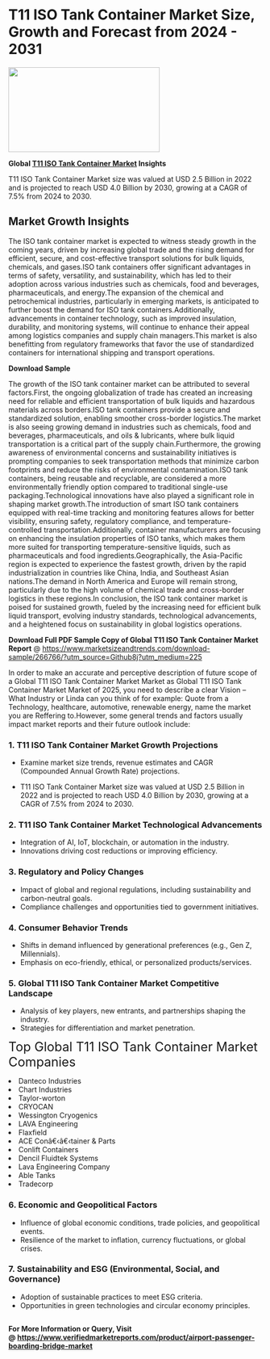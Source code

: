 <H1>T11 ISO Tank Container Market Size, Growth and Forecast from 2024 - 2031</H1><img class="aligncenter size-medium wp-image-584254" src="https://thirdeyenews.in/wp-content/uploads/2024/09/Global-Market-Research-300x168.jpeg" alt="" width="300" height="168" /><p><strong>Global&nbsp;<a href="https://www.marketsizeandtrends.com/download-sample/266766/?utm_source=Github8j?utm_medium=225">T11 ISO Tank Container Market</a> Insights</strong></p><p>T11 ISO Tank Container Market size was valued at USD 2.5 Billion in 2022 and is projected to reach USD 4.0 Billion by 2030, growing at a CAGR of 7.5% from 2024 to 2030.</p><p><h2>Market Growth Insights</h2> <p>The ISO tank container market is expected to witness steady growth in the coming years, driven by increasing global trade and the rising demand for efficient, secure, and cost-effective transport solutions for bulk liquids, chemicals, and gases.ISO tank containers offer significant advantages in terms of safety, versatility, and sustainability, which has led to their adoption across various industries such as chemicals, food and beverages, pharmaceuticals, and energy.The expansion of the chemical and petrochemical industries, particularly in emerging markets, is anticipated to further boost the demand for ISO tank containers.Additionally, advancements in container technology, such as improved insulation, durability, and monitoring systems, will continue to enhance their appeal among logistics companies and supply chain managers.This market is also benefitting from regulatory frameworks that favor the use of standardized containers for international shipping and transport operations.</p> <p><strong>Download Sample</strong></p> <p>The growth of the ISO tank container market can be attributed to several factors.First, the ongoing globalization of trade has created an increasing need for reliable and efficient transportation of bulk liquids and hazardous materials across borders.ISO tank containers provide a secure and standardized solution, enabling smoother cross-border logistics.The market is also seeing growing demand in industries such as chemicals, food and beverages, pharmaceuticals, and oils & lubricants, where bulk liquid transportation is a critical part of the supply chain.Furthermore, the growing awareness of environmental concerns and sustainability initiatives is prompting companies to seek transportation methods that minimize carbon footprints and reduce the risks of environmental contamination.ISO tank containers, being reusable and recyclable, are considered a more environmentally friendly option compared to traditional single-use packaging.Technological innovations have also played a significant role in shaping market growth.The introduction of smart ISO tank containers equipped with real-time tracking and monitoring features allows for better visibility, ensuring safety, regulatory compliance, and temperature-controlled transportation.Additionally, container manufacturers are focusing on enhancing the insulation properties of ISO tanks, which makes them more suited for transporting temperature-sensitive liquids, such as pharmaceuticals and food ingredients.Geographically, the Asia-Pacific region is expected to experience the fastest growth, driven by the rapid industrialization in countries like China, India, and Southeast Asian nations.The demand in North America and Europe will remain strong, particularly due to the high volume of chemical trade and cross-border logistics in these regions.In conclusion, the ISO tank container market is poised for sustained growth, fueled by the increasing need for efficient bulk liquid transport, evolving industry standards, technological advancements, and a heightened focus on sustainability in global logistics operations.</p> <p><span class=""><strong>Download Full PDF Sample Copy of Global T11 ISO Tank Container Market Report</strong> @ <a href="https://www.marketsizeandtrends.com/download-sample/266766/?utm_source=Github8j?utm_medium=225" target="_blank">https://www.marketsizeandtrends.com/download-sample/266766/?utm_source=Github8j?utm_medium=225</a></span></p><p>In order to make an accurate and perceptive description of future scope of a Global&nbsp;T11 ISO Tank Container Market Market as Global&nbsp;T11 ISO Tank Container Market Market of 2025, you need to describe a clear Vision &ndash; What Industry or Linda can you think of for example: Quote from a Technology, healthcare, automotive, renewable energy, name the market you are Reffering to.However, some general trends and factors usually impact market reports and their future outlook include:</p><h3>1.&nbsp;<strong>T11 ISO Tank Container Market Growth Projections</strong></h3><ul><li>Examine market size trends, revenue estimates and CAGR (Compounded Annual Growth Rate) projections.</li><li><p>T11 ISO Tank Container Market size was valued at USD 2.5 Billion in 2022 and is projected to reach USD 4.0 Billion by 2030, growing at a CAGR of 7.5% from 2024 to 2030.</p></li></ul><h3>2.&nbsp;<strong>T11 ISO Tank Container Market Technological Advancements</strong></h3><ul><li>Integration of AI, IoT, blockchain, or automation in the industry.</li><li>Innovations driving cost reductions or improving efficiency.</li></ul><h3>3.&nbsp;<strong>Regulatory and Policy Changes</strong></h3><ul><li>Impact of global and regional regulations, including sustainability and carbon-neutral goals.</li><li>Compliance challenges and opportunities tied to government initiatives.</li></ul><h3>4.&nbsp;<strong>Consumer Behavior Trends</strong></h3><ul><li>Shifts in demand influenced by generational preferences (e.g., Gen Z, Millennials).</li><li>Emphasis on eco-friendly, ethical, or personalized products/services.</li></ul><h3>5.&nbsp;<strong>Global T11 ISO Tank Container Market Competitive Landscape</strong></h3><ul><li>Analysis of key players, new entrants, and partnerships shaping the industry.</li><li>Strategies for differentiation and market penetration.</li></ul><p data-pm-slice="1 1 []"><span style="color: inherit; font-family: inherit; font-size: 25px;">Top Global T11 ISO Tank Container Market Companies</span></p><div class="" data-test-id=""><p><li>Danteco Industries</li><li> Chart Industries</li><li> Taylor-worton</li><li> CRYOCAN</li><li> Wessington Cryogenics</li><li> LAVA Engineering</li><li> Flaxfield</li><li> ACE Conâ€‹â€‹tainer & Parts</li><li> Conlift Containers</li><li> Dencil Fluidtek Systems</li><li> Lava Engineering Company</li><li> Able Tanks</li><li> Tradecorp</li></p></div><h3>6.&nbsp;<strong>Economic and Geopolitical Factors</strong></h3><ul><li>Influence of global economic conditions, trade policies, and geopolitical events.</li><li>Resilience of the market to inflation, currency fluctuations, or global crises.</li></ul><h3>7.&nbsp;<strong>Sustainability and ESG (Environmental, Social, and Governance)</strong></h3><ul><li>Adoption of sustainable practices to meet ESG criteria.</li><li>Opportunities in green technologies and circular economy principles.</li></ul><h2><strong style="font-size: 14px;">For More Information or Query, Visit @&nbsp;</strong><a style="background-color: #ffffff; font-size: 14px;" href="https://www.marketsizeandtrends.com/report/t11-iso-tank-container-market/" target="_blank">https://www.verifiedmarketreports.com/product/airport-passenger-boarding-bridge-market</a></h2>